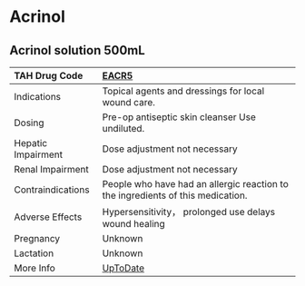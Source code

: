 # Acrinol

## Acrinol solution 500mL

| TAH Drug Code      | [EACR5](https://www.tahsda.org.tw/drugs/hissearch.php?drug_code=EACR5)          |
|:-------------------|:--------------------------------------------------------------------------------|
| Indications        | Topical agents and dressings for local wound care.                              |
| Dosing             | Pre-op antiseptic skin cleanser Use undiluted.                                  |
| Hepatic Impairment | Dose adjustment not necessary                                                   |
| Renal Impairment   | Dose adjustment not necessary                                                   |
| Contraindications  | People who have had an allergic reaction to the ingredients of this medication. |
| Adverse Effects    | Hypersensitivity， prolonged use delays wound healing                           |
| Pregnancy          | Unknown                                                                         |
| Lactation          | Unknown                                                                         |
| More Info          | [UpToDate](https://www.uptodate.com/contents/acrinol-drug-information)          |

